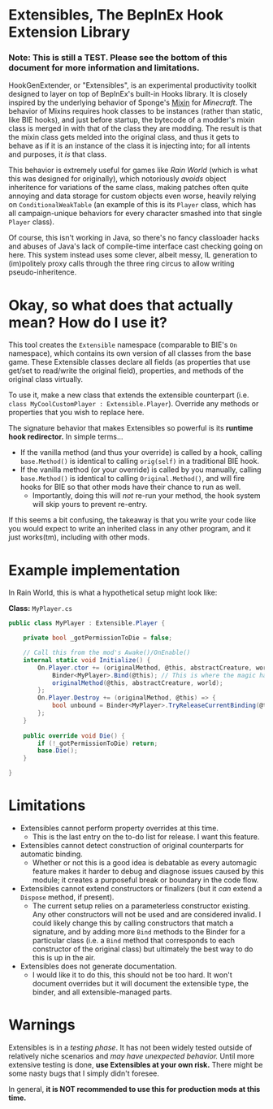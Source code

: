 # Extensibles, The BepInEx Hook Extension Library

### Note: This is still a TEST. Please see the bottom of this document for more information and limitations.

HookGenExtender, or "Extensibles", is an experimental productivity toolkit designed to layer on top of BepInEx's built-in Hooks library. It is closely inspired by the underlying behavior of Sponge's [Mixin](https://github.com/SpongePowered/Mixin) for *Minecraft*. The behavior of Mixins requires hook classes to be instances (rather than static, like BIE hooks), and just before startup, the bytecode of a modder's mixin class is merged in with that of the class they are modding. The result is that the mixin class gets melded into the original class, and thus it gets to behave as if it is an instance of the class it is injecting into; for all intents and purposes, it *is* that class.

This behavior is extremely useful for games like *Rain World* (which is what this was designed for originally), which notoriously *avoids* object inheritence for variations of the same class, making patches often quite annoying and data storage for custom objects even worse, heavily relying on `ConditionalWeakTable` (an example of this is its `Player` class, which has all campaign-unique behaviors for every character smashed into that single `Player` class).

Of course, this isn't working in Java, so there's no fancy classloader hacks and abuses of Java's lack of compile-time interface cast checking going on here. This system instead uses some clever, albeit messy, IL generation to (im)politely proxy calls through the three ring circus to allow writing pseudo-inheritence.

# Okay, so what does that actually mean? How do I use it?

This tool creates the `Extensible` namespace (comparable to BIE's `On` namespace), which contains its own version of all classes from the base game. These Extensible classes declare all fields (as properties that use get/set to read/write the original field), properties, and methods of the original class virtually.

To use it, make a new class that extends the extensible counterpart (i.e. `class MyCoolCustomPlayer : Extensible.Player`). Override any methods or properties that you wish to replace here.

The signature behavior that makes Extensibles so powerful is its **runtime hook redirector.** In simple terms...
* If the vanilla method (and thus your override) is called by a hook, calling `base.Method()` is identical to calling `orig(self)` in a traditional BIE hook.
* If the vanilla method (or your override) is called by you manually, calling `base.Method()` is identical to calling `Original.Method()`, and will fire hooks for BIE so that other mods have their chance to run as well.
  * Importantly, doing this will *not* re-run your method, the hook system will skip yours to prevent re-entry.

If this seems a bit confusing, the takeaway is that you write your code like you would expect to write an inherited class in any other program, and it just works(tm), including with other mods.

# Example implementation

In Rain World, this is what a hypothetical setup might look like:

**Class:** `MyPlayer.cs`
```cs
public class MyPlayer : Extensible.Player {

	private bool _gotPermissionToDie = false;

	// Call this from the mod's Awake()/OnEnable()
	internal static void Initialize() {
		On.Player.ctor += (originalMethod, @this, abstractCreature, world) => {
			Binder<MyPlayer>.Bind(@this); // This is where the magic happens.
			originalMethod(@this, abstractCreature, world);
		};
		On.Player.Destroy += (originalMethod, @this) => {
			bool unbound = Binder<MyPlayer>.TryReleaseCurrentBinding(@this);
		};
	}
	
	public override void Die() {
		if (!_gotPermissionToDie) return;
		base.Die();
	}

}
```

# Limitations
- Extensibles cannot perform property overrides at this time.
  - This is the last entry on the to-do list for release. I want this feature.
- Extensibles cannot detect construction of original counterparts for automatic binding. 
  - Whether or not this is a good idea is debatable as every automagic feature makes it harder to debug and diagnose issues caused by this module; it creates a purposeful break or boundary in the code flow.
- Extensibles cannot extend constructors or finalizers (but it *can* extend a `Dispose` method, if present).
  - The current setup relies on a parameterless constructor existing. Any other constructors will not be used and are considered invalid. I could likely change this by calling constructors that match a signature, and by adding more `Bind` methods to the Binder for a particular class (i.e. a `Bind` method that corresponds to each constructor of the original class) but ultimately the best way to do this is up in the air.
- Extensibles does not generate documentation.
  - I would like it to do this, this should not be too hard. It won't document overrides but it will document the extensible type, the binder, and all extensible-managed parts.

# Warnings

Extensibles is in a *testing phase*. It has not been widely tested outside of relatively niche scenarios and *may have unexpected behavior.* Until more extensive testing is done, **use Extensibles at your own risk.** There might be some nasty bugs that I simply didn't foresee.

In general, **it is NOT recommended to use this for production mods at this time.**